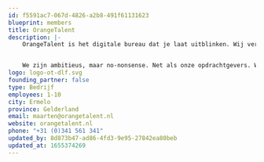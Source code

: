 ```yaml
---
id: f5591ac7-067d-4826-a2b8-491f61131623
blueprint: members
title: OrangeTalent
description: |-
    OrangeTalent is het digitale bureau dat je laat uitblinken. Wij vertalen goede ideeën in klinkend digitaal resultaat.


    We zijn ambitieus, maar no-nonsense. Net als onze opdrachtgevers. We werken samen met mooie merken die digitaal verder willen groeien. En met kleinere bedrijven met grootse plannen. We denken mee, maken slimme digitale producten en zorgen dat jij je klanten bereikt en bindt.
logo: logo-ot-dlf.svg
founding_partner: false
type: Bedrijf
employees: 1-10
city: Ermelo
province: Gelderland
email: maarten@orangetalent.nl
website: orangetalent.nl
phone: "+31 (0)341 561 341"
updated_by: 8d873b47-ad86-4fd3-9e95-27842ea80beb
updated_at: 1655374269
---
```


